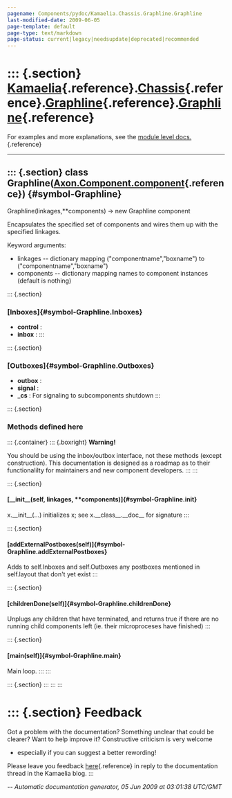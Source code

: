 ```yaml
---
pagename: Components/pydoc/Kamaelia.Chassis.Graphline.Graphline
last-modified-date: 2009-06-05
page-template: default
page-type: text/markdown
page-status: current|legacy|needsupdate|deprecated|recommended
---
```

::: {.section}
[Kamaelia](/Components/pydoc/Kamaelia.html){.reference}.[Chassis](/Components/pydoc/Kamaelia.Chassis.html){.reference}.[Graphline](/Components/pydoc/Kamaelia.Chassis.Graphline.html){.reference}.[Graphline](/Components/pydoc/Kamaelia.Chassis.Graphline.Graphline.html){.reference}
======================================================================================================================================================================================================================================================================================

For examples and more explanations, see the [module level
docs.](/Components/pydoc/Kamaelia.Chassis.Graphline.html){.reference}

------------------------------------------------------------------------

::: {.section}
class Graphline([Axon.Component.component](/Docs/Axon/Axon.Component.component.html){.reference}) {#symbol-Graphline}
-------------------------------------------------------------------------------------------------

Graphline(linkages,\*\*components) -\> new Graphline component

Encapsulates the specified set of components and wires them up with the
specified linkages.

Keyword arguments:

-   linkages \-- dictionary mapping (\"componentname\",\"boxname\") to
    (\"componentname\",\"boxname\")
-   components \-- dictionary mapping names to component instances
    (default is nothing)

::: {.section}
### [Inboxes]{#symbol-Graphline.Inboxes}

-   **control** :
-   **inbox** :
:::

::: {.section}
### [Outboxes]{#symbol-Graphline.Outboxes}

-   **outbox** :
-   **signal** :
-   **\_cs** : For signaling to subcomponents shutdown
:::

::: {.section}
### Methods defined here

::: {.container}
::: {.boxright}
**Warning!**

You should be using the inbox/outbox interface, not these methods
(except construction). This documentation is designed as a roadmap as to
their functionalilty for maintainers and new component developers.
:::
:::

::: {.section}
#### [\_\_init\_\_(self, linkages, \*\*components)]{#symbol-Graphline.__init__}

x.\_\_init\_\_(\...) initializes x; see x.\_\_class\_\_.\_\_doc\_\_ for
signature
:::

::: {.section}
#### [addExternalPostboxes(self)]{#symbol-Graphline.addExternalPostboxes}

Adds to self.Inboxes and self.Outboxes any postboxes mentioned in
self.layout that don\'t yet exist
:::

::: {.section}
#### [childrenDone(self)]{#symbol-Graphline.childrenDone}

Unplugs any children that have terminated, and returns true if there are
no running child components left (ie. their microproceses have finished)
:::

::: {.section}
#### [main(self)]{#symbol-Graphline.main}

Main loop.
:::
:::

::: {.section}
:::
:::
:::

::: {.section}
Feedback
========

Got a problem with the documentation? Something unclear that could be
clearer? Want to help improve it? Constructive criticism is very welcome
- especially if you can suggest a better rewording!

Please leave you feedback
[here](../../../cgi-bin/blog/blog.cgi?rm=viewpost&nodeid=1142023701){.reference}
in reply to the documentation thread in the Kamaelia blog.
:::

*\-- Automatic documentation generator, 05 Jun 2009 at 03:01:38 UTC/GMT*
